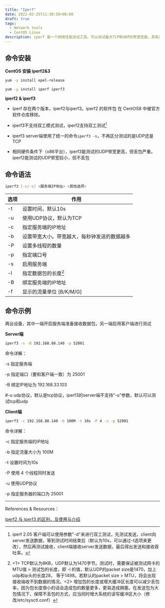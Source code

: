 ```yaml
---
title: "Iperf"
date: 2022-03-25T11:38:58+08:00
draft: true
tags:
  - Network tools
  - CentOS Linux
description: iperf 是一个网络性能测试工具。可以测试最大TCP和UDP的带宽性能，具有多种参数，可以根据需要进行调整，可以报告带宽、延迟抖动和数据包丢失。
---
```




## 命令安装

**CentOS 安装 iperf2&3**

```bash
yum -y install epel-release
```

```bash
yum -y install iperf iperf3
```



**iperf2 & iperf3**

- iperf 存在两个版本，iperf2与iperf3。iperf2 的软件包 在 CentOS8 中被官方软件仓库移除。
- iperf3不支持双工模式测试，iperf2支持双工测试[^1]

- iperf3 server端使用了统一的命令`iperf3 -s`，不再区分测试的是UDP还是TCP
- 相同硬件条件下（x86平台），iperf3能测试的UDP带宽更高，但丢包严重。iperf2能测试的UDP带宽较小，但不丢包



## 命令语法

```bash
iperf3 [-c/-s] <服务端IP地址> <其他选项>
```

| 选项 | 作用                                         |
| ---- | -------------------------------------------- |
| -t   | 设置时间，默认10s                            |
| -u   | 使用UDP协议，默认为TCP                       |
| -c   | 指定服务端的IP地址                           |
| -b   | 设置带宽大小。带宽越大，每秒钟发送的数据越多 |
| -P   | 设置多线程的数量                             |
| -p   | 指定端口号                                   |
| -s   | 启用服务端                                   |
| -l   | 指定数据包的长度[^2]                         |
| -B   | 绑定服务端的IP地址                           |
| -f   | 显示的流量单位 [B/K/M/G]                     |



## 命令示例

两台设备，其中一端开启服务端准备接收数据包，另一端启用客户端进行测试

**Server端**

```bash
iperf3 -s -B 192.168.88.140 -p 52001
```

命令详解：

-s 指定服务端 

-p 指定端口（要和客户端一致）为 25001

-B 绑定IP地址为 192.168.33.103

#-u udp协议，默认是tcp协议，iperf3的server端不支持“-u”参数，默认可以测试tcp和udp

**Client端**

```bash
iperf3 -c 192.168.88.140 -b 100M -t 10s -P 4 -u -p 52001
```

命令详解：

-c 指定服务端的IP地址

-b 指定流量大小为 100M

-t 设置时间为10s

-P 使用 4 个线程同时发送

-u 使用UDP协议

-p 指定服务器的端口为 25001



---

[^1]: iperf 2.05 客户端可以使用参数"-d"来进行双工测试，先测试发送，client向server发送数据，等到测试时间结束后（默认为10s，可以通过-t选项来更改），然后再测试接收，client端接收server发送数据，最后得出发送和接收吞吐率。

[^2]: <1> TCP默认为8KB，UDP默认为1470字节。测试时，需要保证被测试网卡的MTU值 > 测试包的长度，即 -l 的值，默认UDP的packet size是1470，加上udp和ip头的长度28， 等于1498。若默认的packet size > MTU，将会出现接收端收不到数据的情况。<2> 增加包的长度或增大缓冲区长度可以减少丢包率，因为包长度很小的话会造成包的数量更多，更易造成拥塞。在发送包为大包情况下，保障不丢包的方式，应当同时增大系统的读写缓冲区大小（修改/etc/sysctl.conf）



References & Resources：

[iperf2 与 iperf3 的区别，及使用与介绍](https://blog.csdn.net/hfut_zhanghu/article/details/122980059)

